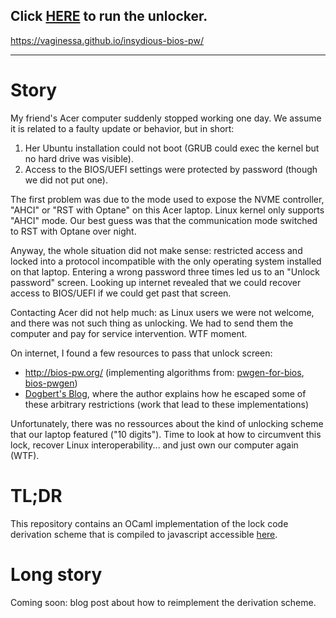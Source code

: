 Click [HERE](https://vaginessa.github.io/insydious-bios-pw/) to run the unlocker.
---


https://vaginessa.github.io/insydious-bios-pw/

---


# Story

My friend's Acer computer suddenly stopped working one day. We assume it is related to a faulty update or behavior, but in short:

1. Her Ubuntu installation could not boot (GRUB could exec the kernel but no hard drive was visible).
2. Access to the BIOS/UEFI settings were protected by password (though we did not put one).

The first problem was due to the mode used to expose the NVME controller, "AHCI" or "RST with Optane" on this Acer laptop. Linux kernel only supports "AHCI" mode. Our best guess was that the communication mode switched to RST with Optane over night.

Anyway, the whole situation did not make sense: restricted access and locked into a protocol incompatible with the only operating system installed on that laptop. Entering a wrong password three times led us to an "Unlock password" screen. Looking up internet revealed that we could recover access to BIOS/UEFI if we could get past that screen.

Contacting Acer did not help much: as Linux users we were not welcome, and there was not such thing as unlocking. We had to send them the computer and pay for service intervention. WTF moment.

On internet, I found a few resources to pass that unlock screen:

- http://bios-pw.org/ (implementing algorithms from: [pwgen-for-bios](https://github.com/bacher09/pwgen-for-bios/issues), [bios-pwgen](https://github.com/dogbert/bios-pwgen))
- [Dogbert's Blog](https://dogber1.blogspot.com/), where the author explains how he escaped some of these arbitrary restrictions (work that lead to these implementations)

Unfortunately, there was no ressources about the kind of unlocking scheme that our laptop featured ("10 digits"). Time to look at how to circumvent this lock, recover Linux interoperability... and just own our computer again (WTF).

# TL;DR

This repository contains an OCaml implementation of the lock code derivation scheme that is compiled to javascript accessible [here](https://let-def.github.io/insydious).

# Long story

Coming soon: blog post about how to reimplement the derivation scheme.
